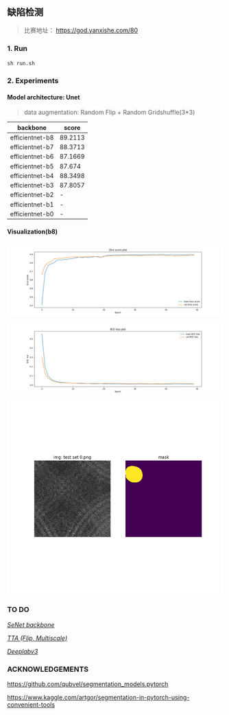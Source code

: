 ## 缺陷检测

> 比赛地址： https://god.yanxishe.com/80

### 1. Run

```shell
sh run.sh
```

### 2. Experiments

#### Model architecture: Unet   

> data augmentation: Random Flip + Random Gridshuffle(3*3)

| backbone        | score   |
| --------------- | ------- |
| efficientnet-b8 | 89.2113 |
| efficientnet-b7 | 88.3713 |
| efficientnet-b6 | 87.1669 |
| efficientnet-b5 | 87.674  |
| efficientnet-b4 | 88.3498 |
| efficientnet-b3 | 87.8057 |
| efficientnet-b2 | -       |
| efficientnet-b1 | -       |
| efficientnet-b0 | -       |

#### Visualization(b8)

![dice score](./pics/dice.png)

![bce loss](./pics/bce.png)

![demo prediction](./pics/demo.png)

### TO DO

<u>*SeNet backbone*</u>

<u>*TTA (Flip, Multiscale)*</u>

*<u>Deeplabv3*</u>



### ACKNOWLEDGEMENTS

https://github.com/qubvel/segmentation_models.pytorch

https://www.kaggle.com/artgor/segmentation-in-pytorch-using-convenient-tools